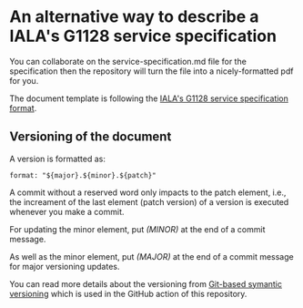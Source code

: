 # An alternative way to describe a IALA's G1128 service specification 

You can collaborate on the service-specification.md file for the specification then the repository will turn the file into a nicely-formatted pdf for you.

The document template is following the [IALA's G1128 service specification format](https://www.iala-aism.org/product/g1128-specification-e-navigation-technical-services/).

## Versioning of the document

A version is formatted as:
```
format: "${major}.${minor}.${patch}"
```

A commit without a reserved word only impacts to the patch element, i.e., the increament of the last element (patch version) of a version is executed whenever you make a commit.

For updating the minor element, put *(MINOR)* at the end of a commit message.

As well as the minor element, put *(MAJOR)* at the end of a commit message for major versioning updates.

You can read more details about the versioning from [Git-based symantic versioning](https://github.com/PaulHatch/semantic-version) which is used in the GitHub action of this repository.


